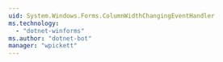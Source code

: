 ```yaml
---
uid: System.Windows.Forms.ColumnWidthChangingEventHandler
ms.technology: 
  - "dotnet-winforms"
ms.author: "dotnet-bot"
manager: "wpickett"
---
```

